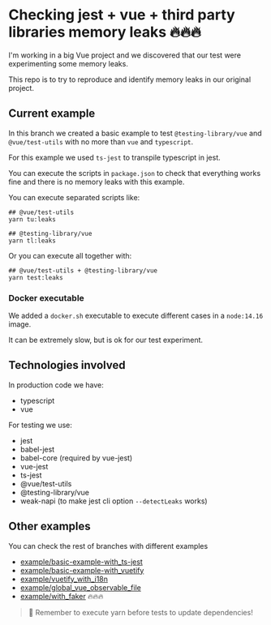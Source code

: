 # Checking jest + vue + third party libraries memory leaks 🔥🔥🔥

I'm working in a big Vue project and we discovered that our test were experimenting some memory leaks.

This repo is to try to reproduce and identify memory leaks in our original project.

## Current example

In this branch we created a basic example to test `@testing-library/vue` and `@vue/test-utils` with no more than `vue` and `typescript`.

For this example we used `ts-jest` to transpile typescript in jest.

You can execute the scripts in `package.json` to check that everything works fine and there is no memory leaks with this example.

You can execute separated scripts like:

```
## @vue/test-utils
yarn tu:leaks

## @testing-library/vue
yarn tl:leaks
```

Or you can execute all together with:

```
## @vue/test-utils + @testing-library/vue
yarn test:leaks
```

### Docker executable

We added a `docker.sh` executable to execute different cases in a `node:14.16` image.

It can be extremely slow, but is ok for our test experiment.

## Technologies involved

In production code we have:

- typescript
- vue

For testing we use:

- jest
- babel-jest
- babel-core (required by vue-jest)
- vue-jest
- ts-jest
- @vue/test-utils
- @testing-library/vue
- weak-napi (to make jest cli option `--detectLeaks` works)

## Other examples

You can check the rest of branches with different examples

- [example/basic-example-with_ts-jest](https://github.com/srbarba/testing-vue-memory-leaks/tree/example/basic-example-with_ts-jest)
- [example/basic-example-with_vuetify](https://github.com/srbarba/testing-vue-memory-leaks/tree/example/basic-example-with_vuetify)
- [example/vuetify_with_i18n](https://github.com/srbarba/testing-vue-memory-leaks/tree/example/vuetify_with_i18n)
- [example/global_vue_observable_file](https://github.com/srbarba/testing-vue-memory-leaks/tree/example/global_vue_observable_file)
- [example/with_faker](https://github.com/srbarba/testing-vue-memory-leaks/tree/example/with_faker) 🔥🔥🔥

> 📝 Remember to execute yarn before tests to update dependencies!
